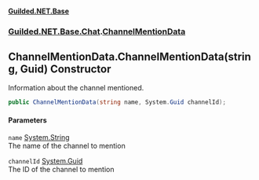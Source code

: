 
#### [Guilded.NET.Base](index 'index')
### [Guilded.NET.Base.Chat](index#Guilded_NET_Base_Chat 'Guilded.NET.Base.Chat').[ChannelMentionData](ChannelMentionData 'Guilded.NET.Base.Chat.ChannelMentionData')
## ChannelMentionData.ChannelMentionData(string, Guid) Constructor
Information about the channel mentioned.  
```csharp
public ChannelMentionData(string name, System.Guid channelId);
```

#### Parameters
<a name='Guilded_NET_Base_Chat_ChannelMentionData_ChannelMentionData(string_System_Guid)_name'></a>
`name` [System.String](https://docs.microsoft.com/en-us/dotnet/api/System.String 'System.String')  
The name of the channel to mention
  
<a name='Guilded_NET_Base_Chat_ChannelMentionData_ChannelMentionData(string_System_Guid)_channelId'></a>
`channelId` [System.Guid](https://docs.microsoft.com/en-us/dotnet/api/System.Guid 'System.Guid')  
The ID of the channel to mention
  
